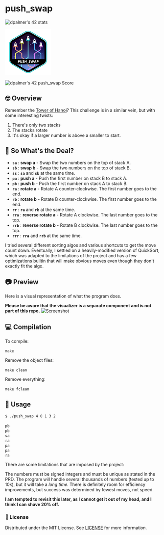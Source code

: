 # push_swap
![dpalmer's 42 stats](https://badge42.vercel.app/api/v2/cli5pb141011308mh1fmi5qrq/stats?cursusId=21&coalitionId=271)

![Achievement Unlocked!](./assets/push_swape.png)

![dpalmer's 42 push_swap Score](https://badge42.vercel.app/api/v2/cli5pb141011308mh1fmi5qrq/project/2909197)

## 🤓 Overview
Remember the [Tower of Hanoi](https://en.wikipedia.org/wiki/Tower_of_Hanoi)? This challenge is in a similar vein, but with some interesting twists:
1. There's only two stacks
2. The stacks rotate
3. It's okay if a larger number is above a smaller to start.

## 🧐 So What's the Deal?
- **`sa`** : **swap a** - Swap the two numbers on the top of stack A.
- **`sb`** : **swap b** - Swap the two numbers on the top of stack B.
- **`ss`** : **`sa`** and **`sb`** at the same time.
- **`pa`** : **push a** - Push the first number on stack B to stack A.
- **`pb`** : **push b** - Push the first number on stack A to stack B.
- **`ra`** : **rotate a** - Rotate A counter-clockwise. The first number goes to the end.
- **`rb`** : **rotate b** - Rotate B counter-clockwise. The first number goes to the end.
- **`rr`** : **`ra`** and **`rb`** at the same time.
- **`rra`** : **reverse rotate a** - Rotate A clockwise. The last number goes to the top.
- **`rrb`** : **reverse rotate b** - Rotate B clockwise. The last number goes to the top.
- **`rrr`** : **`rra`** and **`rrb`** at the same time.

I tried several different sorting algos and various shortcuts to get the move count down. Eventually, I settled on a heavily-modified version of QuickSort, which was adapted to the limitations of the project and has a few optimizations builtin that will make obvious moves even though they don't exactly fit the algo.

## 📷 Preview
Here is a visual representation of what the program does.

**Please be aware that the visualizer is a separate component and is not part of this repo.**
![Screenshot](./assets/p_s.gif)

## 💻 Compilation
To compile:

```make```

Remove the object files:

```make clean```

Remove everything:

```make fclean```

## 🤡 Usage
```
$ ./push_swap 4 0 1 3 2

pb
pb
sa
ra
pa
pa
ra
```
There are some limitations that are imposed by the project:

The numbers must be signed integers and must be unique as stated in the PRD. The program will handle several thousands of numbers (tested up to 10k), but it will take a _long time_. There is definitely room for efficiency improvements, but success was determined by fewest moves, not speed.

**I am tempted to revisit this later, as I cannot get it out of my head, and I think I can shave 20% off.**

### 📝 License
Distributed under the MIT License. See [LICENSE](LICENSE) for more information.
